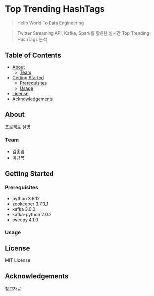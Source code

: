 # Top Trending HashTags

> Hello World To Data Engineering

> Twitter Streaming API, Kafka, Spark를 활용한 실시간 Top Trending HashTags 분석

## Table of Contents

- [About](#About)
  - [Team](#Team)
- [Getting Started](#Getting-Started)
  - [Prerequisites](#Prerequisites)
  - [Usage](#Usage)
- [License](#License)
- [Acknowledgements](#Acknowledgements)

## About

프로젝트 설명

### Team

- 김홍엽
- 이규복

## Getting Started

### Prerequisites

- python 3.8.12
- zookeeper 3.7.0_1
- kafka 3.0.0
- kafka-python 2.0.2
- tweepy 4.1.0

### Usage

## License

MIT License

## Acknowledgements

참고자료

